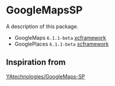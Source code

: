 # GoogleMapsSP

A description of this package.

- GoogleMaps `6.1.1-beta` [xcframework](https://developers.google.com/maps/documentation/ios-sdk/config#install-the-xcframework)
- GooglePlaces `6.1.1-beta` [xcframework](https://developers.google.com/maps/documentation/places/ios-sdk/config#xcframework-manual)

## Inspiration from

[YAtechnologies/GoogleMaps-SP](https://github.com/YAtechnologies/GoogleMaps-SP)

